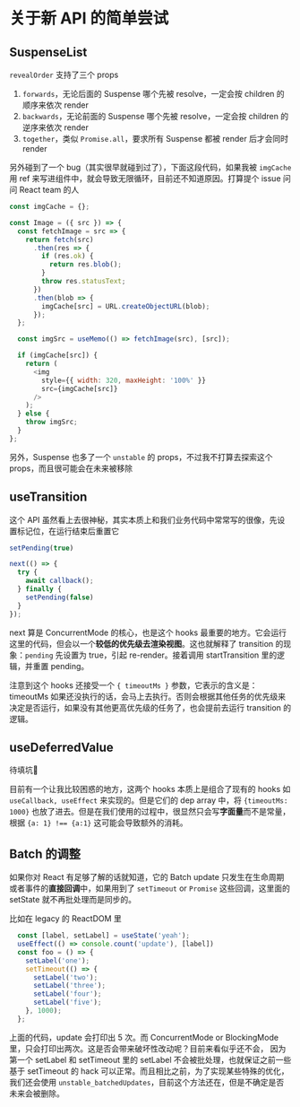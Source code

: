 # 关于新 API 的简单尝试


## SuspenseList

`revealOrder` 支持了三个 props
1. `forwards`，无论后面的 Suspense 哪个先被 resolve，一定会按 children 的顺序来依次 render
2. `backwards`，无论前面的 Suspense 哪个先被 resolve，一定会按 children 的逆序来依次 render
3. `together`，类似 `Promise.all`，要求所有 Suspense 都被 render 后才会同时 render


另外碰到了一个 bug（其实很早就碰到过了），下面这段代码，如果我被 `imgCache` 用 ref 来写进组件中，就会导致无限循环，目前还不知道原因。打算提个 issue 问问 React team 的人

```js
const imgCache = {};

const Image = ({ src }) => {
  const fetchImage = src => {
    return fetch(src)
      .then(res => {
        if (res.ok) {
          return res.blob();
        }
        throw res.statusText;
      })
      .then(blob => {
        imgCache[src] = URL.createObjectURL(blob);
      });
  };

  const imgSrc = useMemo(() => fetchImage(src), [src]);

  if (imgCache[src]) {
    return (
      <img
        style={{ width: 320, maxHeight: '100%' }}
        src={imgCache[src]}
      />
    );
  } else {
    throw imgSrc;
  }
};

```

另外，Suspense 也多了一个 `unstable` 的 props，不过我不打算去探索这个 props，而且很可能会在未来被移除


## useTransition

这个 API 虽然看上去很神秘，其实本质上和我们业务代码中常常写的很像，先设置标记位，在运行结束后重置它
```js
setPending(true)

next(() => {
  try {
    await callback();
  } finally {
    setPending(false)
  }
});
```

next 算是 ConcurrentMode 的核心，也是这个 hooks 最重要的地方。它会运行这里的代码，但会以一个**较低的优先级去渲染视图**。这也就解释了 transition 的现象：`pending` 先设置为 true，引起 re-render。接着调用 startTransition 里的逻辑，并重置 pending。

注意到这个 hooks 还接受一个 `{ timeoutMs }` 参数，它表示的含义是：timeoutMs 如果还没执行的话，会马上去执行。否则会根据其他任务的优先级来决定是否运行，如果没有其他更高优先级的任务了，也会提前去运行 transition 的逻辑。

## useDeferredValue

待填坑🌚

目前有一个让我比较困惑的地方，这两个 hooks 本质上是组合了现有的 hooks 如 `useCallback, useEffect` 来实现的。但是它们的 dep array 中，将 `{timeoutMs: 1000}` 也放了进去。但是在我们使用的过程中，很显然只会写**字面量**而不是常量，根据 `{a: 1} !== {a:1}` 这可能会导致额外的消耗。


## Batch 的调整

如果你对 React 有足够了解的话就知道，它的 Batch update 只发生在生命周期或者事件的**直接回调**中，如果用到了 `setTimeout` or `Promise` 这些回调，这里面的 setState 就不再批处理而是同步的。

比如在 legacy 的 ReactDOM 里

```js
  const [label, setLabel] = useState('yeah');
  useEffect(() => console.count('update'), [label])
  const foo = () => {
    setLabel('one');
    setTimeout(() => {
      setLabel('two');
      setLabel('three');
      setLabel('four');
      setLabel('five');
    }, 1000);
  };
```
上面的代码，update 会打印出 5 次。而 ConcurrentMode or BlockingMode 里，只会打印出两次。这是否会带来破坏性改动呢？目前来看似乎还不会，
因为 第一个 setLabel 和 setTimeout 里的 setLabel 不会被批处理，也就保证之前一些基于 setTimeout 的 hack 可以正常。而且相比之前，为了实现某些特殊的优化，我们还会使用 `unstable_batchedUpdates`，目前这个方法还在，但是不确定是否未来会被删除。
